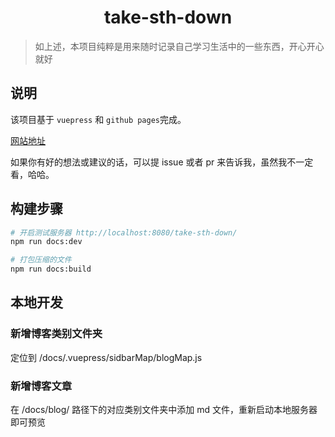 <h1 align="center">
    take-sth-down
</h1>

> 如上述，本项目纯粹是用来随时记录自己学习生活中的一些东西，开心开心就好

## 说明

该项目基于 `vuepress` 和 `github pages`完成。

[网站地址](https://howaboutryze.github.io/take-sth-down/)

如果你有好的想法或建议的话，可以提 issue 或者 pr 来告诉我，虽然我不一定看，哈哈。

## 构建步骤

``` bash
# 开启测试服务器 http://localhost:8080/take-sth-down/
npm run docs:dev

# 打包压缩的文件
npm run docs:build
```

## 本地开发

### 新增博客类别文件夹

定位到 /docs/.vuepress/sidbarMap/blogMap.js

### 新增博客文章

在 /docs/blog/ 路径下的对应类别文件夹中添加 md 文件，重新启动本地服务器即可预览